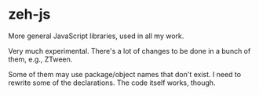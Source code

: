 zeh-js
======

More general JavaScript libraries, used in all my work.

Very much experimental. There's a lot of changes to be done in a bunch of them, e.g., ZTween.

Some of them may use package/object names that don't exist. I need to rewrite some of the declarations. The code itself works, though.